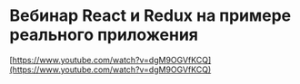 # Вебинар React и Redux на примере реального приложения

[https://www.youtube.com/watch?v=dgM9OGVfKCQ](https://www.youtube.com/watch?v=dgM9OGVfKCQ)
